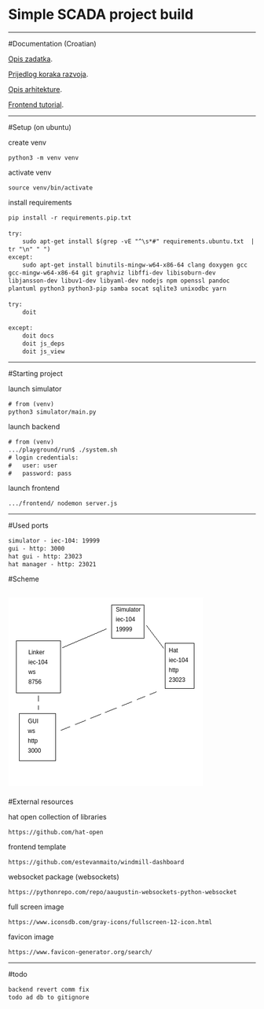 Simple SCADA project build
==============
------
#Documentation (Croatian)

[Opis zadatka](docs/assignment.md).

[Prijedlog koraka razvoja](docs/development_steps.md).

[Opis arhitekture](docs/architecture.md).

[Frontend tutorial](docs/frontend.md).

------
#Setup (on ubuntu)

create venv

	python3 -m venv venv

activate venv

	source venv/bin/activate

install requirements

	pip install -r requirements.pip.txt

	try:
		sudo apt-get install $(grep -vE "^\s*#" requirements.ubuntu.txt  | tr "\n" " ")
	except:
		sudo apt-get install binutils-mingw-w64-x86-64 clang doxygen gcc gcc-mingw-w64-x86-64 git graphviz libffi-dev libisoburn-dev libjansson-dev libuv1-dev libyaml-dev nodejs npm openssl pandoc plantuml python3 python3-pip samba socat sqlite3 unixodbc yarn

	try:
		doit

	except:
		doit docs
		doit js_deps
		doit js_view

------
#Starting project


launch simulator

	# from (venv) 
	python3 simulator/main.py

launch backend

	# from (venv) 
	.../playground/run$ ./system.sh
	# login credentials:
	# 	user: user
	# 	password: pass

launch frontend

	.../frontend/ nodemon server.js

------
#Used ports
	
	simulator - iec-104: 19999
	gui - http: 3000
	hat gui - http: 23023
	hat manager - http: 23021

#Scheme

![port cheme](docs/resources/scheme_cropped.png)
------
#External resources

hat open collection of libraries
    
    https://github.com/hat-open

frontend template

	https://github.com/estevanmaito/windmill-dashboard

websocket package (websockets)

    https://pythonrepo.com/repo/aaugustin-websockets-python-websocket

full screen image
    
    https://www.iconsdb.com/gray-icons/fullscreen-12-icon.html

favicon image

    https://www.favicon-generator.org/search/
------
#todo

	backend revert comm fix
 	todo ad db to gitignore
